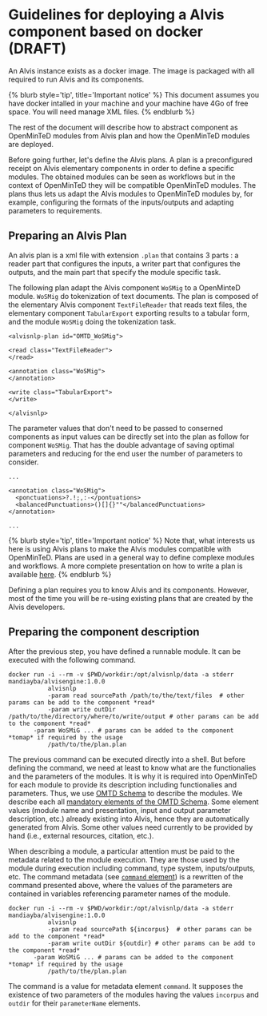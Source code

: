 # Guidelines for deploying a Alvis component based on docker (DRAFT)
An Alvis instance exists as a docker image. The image is packaged with all required to run Alvis and its components.

{% blurb style='tip', title='Important notice' %}
This document assumes you have docker intalled in your machine and your machine have 4Go of free space. You will need manage XML files.
{% endblurb %}

The rest of the document will describe how to abstract component as OpenMinTeD modules from Alvis plan and how the OpenMinTeD modules are deployed.

Before going further, let's define the Alvis plans. A plan is a preconfigured receipt on Alvis elementary components in order to define a specific modules. The obtained modules can be seen as workflows but in the context of OpenMinTeD they will be compatible OpenMinTeD modules. The plans thus lets us adapt the Alvis modules to OpenMinTeD modules by, for example, configuring the formats of the inputs/outputs and adapting parameters to requirements.

## Preparing an Alvis Plan
An alvis plan is a xml file with extension `.plan` that contains 3 parts : a reader part that configures the inputs, a writer part that configures the outputs, and the main part that specify the module specific task.

The following plan adapt the Alvis component `WoSMig` to a OpenMinteD module. `WoSMig` do tokenization of text documents. The plan is composed of the elementary Alvis component `TextFileReader` that reads text files, the elementary component `TabularExport` exporting results to a tabular form, and the module `WoSMig` doing the tokenization task.

```
<alvisnlp-plan id="OMTD_WoSMig">

<read class="TextFileReader">
</read>

<annotation class="WoSMig">
</annotation>

<write class="TabularExport">
</write>

</alvisnlp>
```

The parameter values that don't need to be passed to conserned components as input values can be directly set into the plan as follow for component `WoSMig`. That has the double advantage of saving optimal parameters and reducing for the end user the number of parameters to consider.


```
...

<annotation class="WoSMig">
  <ponctuations>?.!;,:-</pontuations>
  <balancedPunctuations>()[]{}""</balancedPunctuations>
</annotation>

...
```

{% blurb style='tip', title='Important notice' %}
Note that, what interests us here is using Alvis plans to make the Alvis modules compatible with OpenMinTeD. Plans are used in a general way to define complexe modules and workflows. A more complete presentation on how to write a plan is available [here](https://github.com/Bibliome/alvisnlp/wiki/Writing-plans). 
{% endblurb %}

Defining a plan requires you to know Alvis and its components. However, most of the time you will be re-using existing plans that are created by the Alvis developers.


## Preparing the component description

After the previous step, you have defined a runnable module. It can be executed with the following command. 

```
docker run -i --rm -v $PWD/workdir:/opt/alvisnlp/data -a stderr mandiayba/alvisengine:1.0.0 
           alvisnlp
           -param read sourcePath /path/to/the/text/files  # other params can be add to the component *read* 
           -param write outDir /path/to/the/directory/where/to/write/output # other params can be add to the component *read* 
	   -param WoSMiG ... # params can be added to the component *tomap* if required by the usage
           /path/to/the/plan.plan
```

The previous command can be executed directly into a shell. But before defining the command, we need at least to know what are the functionalies and the parameters of the modules. It is why it is required into OpenMinTeD for each module to provide its description including functionalies and parameters. Thus, we use [OMTD Schema](https://guidelines.openminted.eu/the_omtd-share_metadata_schema.html) to describe the modules. We describe each all [mandatory elements of the OMTD Schema](https://guidelines.openminted.eu/guidelines_for_providers_of_sw_resources/recommended_schema_for_sw_resources.html). Some element values (module name and presentation, input and output parameter description, etc.) already existing into Alvis, hence they are automatically generated from Alvis. Some other values need currently to be provided by hand (i.e., external resources, citation, etc.).

When describing a module, a particular attention must be paid to the metadata related to the module execution. They are those used by the module during execution including command, type system, inputs/outputs, etc. The command metadata (see [`command` element](https://guidelines.openminted.eu/components_command.html)) is a rewritten of the command presented above, where the values of the parameters are contained in variables referencing parameter names of the module.  

```
docker run -i --rm -v $PWD/workdir:/opt/alvisnlp/data -a stderr mandiayba/alvisengine:1.0.0 
           alvisnlp
           -param read sourcePath ${incorpus}  # other params can be add to the component *read* 
           -param write outDir ${outdir} # other params can be add to the component *read* 
	   -param WoSMiG ... # params can be added to the component *tomap* if required by the usage
           /path/to/the/plan.plan
```

The command is a value for metadata element `command`. It supposes the existence of two parameters of the modules having the values `incorpus` and `outdir` for their `parameterName` elements. 
